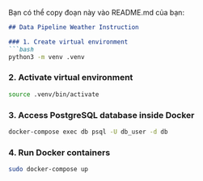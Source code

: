 Bạn có thể copy đoạn này vào README.md của bạn:

````markdown
## Data Pipeline Weather Instruction

### 1. Create virtual environment
```bash
python3 -m venv .venv
````

### 2. Activate virtual environment

```bash
source .venv/bin/activate
```

### 3. Access PostgreSQL database inside Docker

```bash
docker-compose exec db psql -U db_user -d db
```

### 4. Run Docker containers

```bash
sudo docker-compose up

